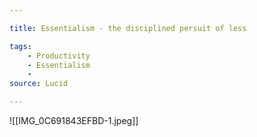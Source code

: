 ```yaml
---

title: Essentialism - the disciplined persuit of less

tags:
    - Productivity
    - Essentialism
    - 
source: Lucid

---
```


![[IMG_0C691843EFBD-1.jpeg]]